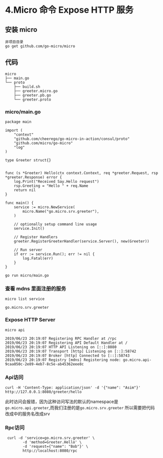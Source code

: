 # 4.Micro 命令 Expose HTTP 服务

## 安装 micro

```
非项目目录
go get github.com/go-micro/micro
```

## 代码

```
micro
├── main.go
└── proto
    ├── build.sh
    ├── greeter.micro.go
    ├── greeter.pb.go
    └── greeter.proto
```

### micro/main.go

```
package main

import (
	"context"
	"github.com/cheerego/go-micro-in-action/consul/proto"
	"github.com/micro/go-micro"
	"log"
)

type Greeter struct{}


func (s *Greeter) Hello(ctx context.Context, req *greeter.Request, rsp *greeter.Response) error {
	log.Print("Received Say.Hello request")
	rsp.Greeting = "Hello " + req.Name
	return nil
}

func main() {
	service := micro.NewService(
		micro.Name("go.micro.srv.greeter"),
	)

	// optionally setup command line usage
	service.Init()

	// Register Handlers
	greeter.RegisterGreeterHandler(service.Server(), new(Greeter))

	// Run server
	if err := service.Run(); err != nil {
		log.Fatal(err)
	}
}

```

```
go run micro/main.go
```

### 查看 mdns 里面注册的服务

```
micro list service
```

```
go.micro.srv.greeter
```

### Expose HTTP Server
```
micro api
```

```
2019/06/23 20:19:07 Registering RPC Handler at /rpc
2019/06/23 20:19:07 Registering API Default Handler at /
2019/06/23 20:19:07 HTTP API Listening on [::]:8080
2019/06/23 20:19:07 Transport [http] Listening on [::]:58742
2019/06/23 20:19:07 Broker [http] Connected to [::]:58743
2019/06/23 20:19:07 Registry [mdns] Registering node: go.micro.api-9caa050c-2e89-4eb7-8c5e-ab45362eee8c
```

### Api访问
```
curl -H 'Content-Type: application/json' -d '{"name": "Asim"}' http://127.0.0.1:8080/greeter/hello
```
此时访问会报错，因为这种访问写法的默认的namespace是`go.micro.api.greeter`,而我们注册的是`go.micro.srv.greeter`
所以需要把代码改成中的服务名改成srv

### Rpc访问
```
 curl -d 'service=go.micro.srv.greeter' \
        -d 'method=Greeter.Hello' \
        -d 'request={"name": "Bob"}' \
        http://localhost:8080/rpc

```

